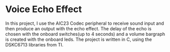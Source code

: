 # Voice Echo Effect
In this project, I use the AIC23 Codec peripheral to receive sound input and then produce an output with the echo effect. The delay of the echo is chosen with the onboard switches(up to 4 seconds) and a volume bargraph is created with the onboard leds. The project is written in C, using the DSKC6713 libraries from TI. 